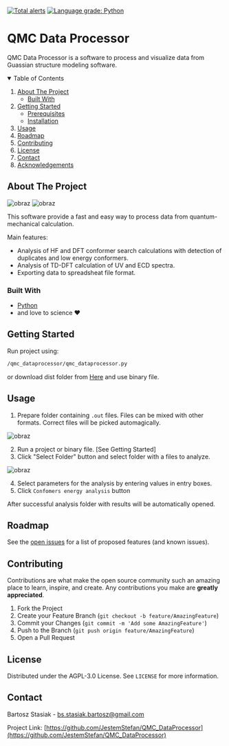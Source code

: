 [![Total alerts](https://img.shields.io/lgtm/alerts/g/JestemStefan/QMC_DataProcessor.svg?logo=lgtm&logoWidth=18)](https://lgtm.com/projects/g/JestemStefan/QMC_DataProcessor/alerts/) [![Language grade: Python](https://img.shields.io/lgtm/grade/python/g/JestemStefan/QMC_DataProcessor.svg?logo=lgtm&logoWidth=18)](https://lgtm.com/projects/g/JestemStefan/QMC_DataProcessor/context:python)


# QMC Data Processor

QMC Data Processor is a software to process and visualize data from Guassian structure modeling software.



<!-- TABLE OF CONTENTS -->
<details open="open">
  <summary>Table of Contents</summary>
  <ol>
    <li>
      <a href="#about-the-project">About The Project</a>
      <ul>
        <li><a href="#built-with">Built With</a></li>
      </ul>
    </li>
    <li>
      <a href="#getting-started">Getting Started</a>
      <ul>
        <li><a href="#prerequisites">Prerequisites</a></li>
        <li><a href="#installation">Installation</a></li>
      </ul>
    </li>
    <li><a href="#usage">Usage</a></li>
    <li><a href="#roadmap">Roadmap</a></li>
    <li><a href="#contributing">Contributing</a></li>
    <li><a href="#license">License</a></li>
    <li><a href="#contact">Contact</a></li>
    <li><a href="#acknowledgements">Acknowledgements</a></li>
  </ol>
</details>



<!-- ABOUT THE PROJECT -->
## About The Project

![obraz](https://user-images.githubusercontent.com/37214990/133004340-a9eb3748-da36-49e9-8771-8f5ae8c29e8f.png)                             ![obraz](https://user-images.githubusercontent.com/37214990/133004346-131518fc-c95e-4639-aab9-307dcfa96c21.png) 

This software provide a fast and easy way to process data from quantum-mechanical calculation.

Main features:
* Analysis of HF and DFT conformer search calculations with detection of duplicates and low energy conformers.
* Analysis of TD-DFT calculation of UV and ECD spectra.
* Exporting data to spreadsheat file format.

### Built With

* [Python](https://www.python.org/)
* and love to science ❤️



<!-- GETTING STARTED -->
## Getting Started

Run project using:
```sh
/qmc_dataprocessor/qmc_dataprocessor.py
```

or download dist folder from [Here](https://github.com/JestemStefan/QMC_DataProcessor/tree/main/dist) and use binary file.


<!-- USAGE EXAMPLES -->
## Usage

1. Prepare folder containing `.out` files. Files can be mixed with other formats. Correct files will be picked automagically.

![obraz](https://user-images.githubusercontent.com/37214990/133004667-4264fd42-7e12-47fd-8c41-00a40d9395a6.png)

2. Run a project or binary file. [See Getting Started]
3. Click "Select Folder" button and select folder with a files to analyze.

![obraz](https://user-images.githubusercontent.com/37214990/133004740-53988c20-84e0-4dd7-90e3-8efce599208b.png)

4. Select parameters for the analysis by entering values in entry boxes.
5. Click `Confomers energy analysis` button

After successful analysis folder with results will be automatically opened.



<!-- ROADMAP -->
## Roadmap

See the [open issues](https://github.com/JestemStefan/QMC_DataProcessor/issues) for a list of proposed features (and known issues).



<!-- CONTRIBUTING -->
## Contributing

Contributions are what make the open source community such an amazing place to learn, inspire, and create. Any contributions you make are **greatly appreciated**.

1. Fork the Project
2. Create your Feature Branch (`git checkout -b feature/AmazingFeature`)
3. Commit your Changes (`git commit -m 'Add some AmazingFeature'`)
4. Push to the Branch (`git push origin feature/AmazingFeature`)
5. Open a Pull Request



<!-- LICENSE -->
## License

Distributed under the AGPL-3.0 License. See `LICENSE` for more information.



<!-- CONTACT -->
## Contact

Bartosz Stasiak - [bs.stasiak.bartosz@gmail.com](mailto:bs.stasiak.bartosz@gmail.com)

Project Link: [https://github.com/JestemStefan/QMC_DataProcessor](https://github.com/JestemStefan/QMC_DataProcessor)
